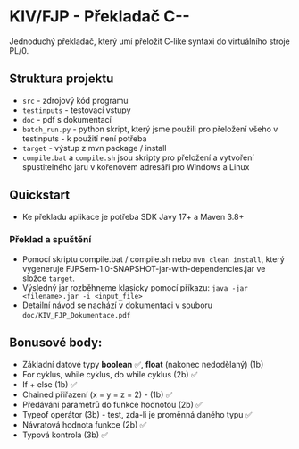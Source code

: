 # KIV/FJP - Překladač C--

Jednoduchý překladač, který umí přeložit C-like syntaxi do virtuálního stroje PL/0.

## Struktura projektu

- `src` - zdrojový kód programu
- `testinputs` - testovací vstupy
- `doc` - pdf s dokumentací
- `batch_run.py` - python skript, který jsme použili pro přeložení všeho v testinputs - k použití není potřeba
- `target` - výstup z mvn package / install
- `compile.bat` a `compile.sh` jsou skripty pro přeložení a vytvoření spustitelného jaru v kořenovém adresáři pro
  Windows a Linux

## Quickstart

- Ke překladu aplikace je potřeba SDK Javy 17+ a Maven 3.8+

### Překlad a spuštění

- Pomocí skriptu compile.bat / compile.sh nebo `mvn clean install`, který vygeneruje
  FJPSem-1.0-SNAPSHOT-jar-with-dependencies.jar ve složce `target`.
- Výsledný jar rozběhneme klasicky pomocí příkazu: `java -jar <filename>.jar -i <input_file>`
- Detailní návod se nachází v dokumentaci v souboru `doc/KIV_FJP_Dokumentace.pdf`

## Bonusové body:

- Základní datové typy **boolean** ✅, **float** (nakonec nedodělaný) (1b)
- For cyklus, while cyklus, do while cyklus (2b) ✅
- If + else (1b) ✅
- Chained přiřazení (x = y = z = 2) - (1b) ✅
- Předávání parametrů do funkce hodnotou (2b) ✅
- Typeof operátor (3b) - test, zda-li je proměnná daného typu ✅
- Návratová hodnota funkce (2b) ✅
- Typová kontrola (3b) ✅
